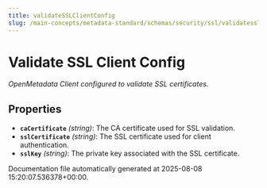 ```yaml
---
title: validateSSLClientConfig
slug: /main-concepts/metadata-standard/schemas/security/ssl/validatesslclientconfig
---
```


# Validate SSL Client Config

*OpenMetadata Client configured to validate SSL certificates.*

## Properties

- **`caCertificate`** *(string)*: The CA certificate used for SSL validation.
- **`sslCertificate`** *(string)*: The SSL certificate used for client authentication.
- **`sslKey`** *(string)*: The private key associated with the SSL certificate.


Documentation file automatically generated at 2025-08-08 15:20:07.536378+00:00.
